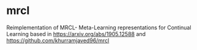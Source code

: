 # mrcl
Reimplementation of MRCL- Meta-Learning representations for Continual Learning based in https://arxiv.org/abs/1905.12588 and https://github.com/khurramjaved96/mrcl
